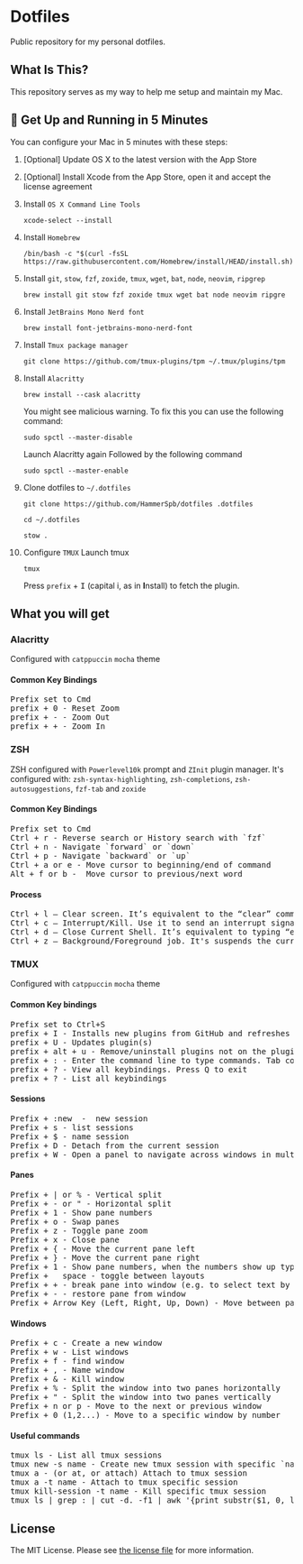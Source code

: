 # Dotfiles

Public repository for my personal dotfiles.

## What Is This?

This repository serves as my way to help me setup and maintain my Mac.

## 🚀 Get Up and Running in 5 Minutes

You can configure your Mac in 5 minutes with these steps:

1. [Optional] Update OS X to the latest version with the App Store

2. [Optional] Install Xcode from the App Store, open it and accept the license agreement

3. Install `OS X Command Line Tools`

   ```
   xcode-select --install
   ```

4. Install `Homebrew`

   ```
   /bin/bash -c "$(curl -fsSL https://raw.githubusercontent.com/Homebrew/install/HEAD/install.sh)"
   ```

5. Install `git`, `stow`, `fzf`, `zoxide`, `tmux`, `wget`, `bat`, `node`, `neovim`, `ripgrep`

   ```
   brew install git stow fzf zoxide tmux wget bat node neovim ripgre
   ```

6. Install `JetBrains Mono Nerd font`

   ```
   brew install font-jetbrains-mono-nerd-font
   ```

7. Install `Tmux package manager`

   ```
   git clone https://github.com/tmux-plugins/tpm ~/.tmux/plugins/tpm
   ```

8. Install `Alacritty`

   ```
   brew install --cask alacritty
   ```

   You might see malicious warning.
   To fix this you can use the following command:

   ```
   sudo spctl --master-disable
   ```

   Launch Alacritty again
   Followed by the following command

   ```
   sudo spctl --master-enable
   ```

9. Clone dotfiles to `~/.dotfiles`

   ```
   git clone https://github.com/HammerSpb/dotfiles .dotfiles
   ```
   ```
   cd ~/.dotfiles
   ```
   ```
   stow .
   ```

10. Configure `TMUX`
    Launch tmux
    ```
    tmux
    ```
    Press `prefix` + <kbd>I</kbd> (capital i, as in **I**nstall) to fetch the plugin.

## What you will get

### Alacritty

Configured with `catppuccin` `mocha` theme

#### Common Key Bindings
<pre>
<kbd>Prefix</kbd> set to <kbd>Cmd</kbd>
<kbd>prefix</kbd> + <kbd>0</kbd> - Reset Zoom
<kbd>prefix</kbd> + <kbd>-</kbd> - Zoom Out
<kbd>prefix</kbd> + <kbd>+</kbd> - Zoom In
</pre>

### ZSH

ZSH configured with `Powerlevel10k` prompt and `ZInit` plugin manager.
It's configured with: `zsh-syntax-highlighting`, `zsh-completions`, `zsh-autosuggestions`, `fzf-tab` and `zoxide`

#### Common Key Bindings
<pre>
<kbd>Prefix</kbd> set to <kbd>Cmd</kbd>
<kbd>Ctrl</kbd> + <kbd>r</kbd> - Reverse search or History search with `fzf`
<kbd>Ctrl</kbd> + <kbd>n</kbd> - Navigate `forward` or `down`
<kbd>Ctrl</kbd> + <kbd>p</kbd> - Navigate `backward` or `up`
<kbd>Ctrl</kbd> + <kbd>a</kbd> or <kbd>e</kbd> - Move cursor to beginning/end of command
<kbd>Alt</kbd> + <kbd>f</kbd> or <kbd>b</kbd> -  Move cursor to previous/next word
</pre>

#### Process
<pre>
<kbd>Ctrl</kbd> + <kbd>l</kbd> — Clear screen. It’s equivalent to the “clear” command.
<kbd>Ctrl</kbd> + <kbd>c</kbd> — Interrupt/Kill. Use it to send an interrupt signal to the currently running command, effectively terminating its execution.
<kbd>Ctrl</kbd> + <kbd>d</kbd> — Close Current Shell. It’s equivalent to typing “exit” or “logout.”
<kbd>Ctrl</kbd> + <kbd>z</kbd> — Background/Foreground job. It's suspends the currently running foreground job and moves it to the background. You can later bring it back to the foreground using the “fg” command.
</pre>

### TMUX

Configured with `catppuccin` `mocha` theme

#### Common Key bindings
<pre>
<kbd>Prefix</kbd> set to <kbd>Ctrl</kbd>+<kbd>S</kbd>
<kbd>prefix</kbd> + <kbd>I</kbd> - Installs new plugins from GitHub and refreshes TMUX environment
<kbd>prefix</kbd> + <kbd>U</kbd> - Updates plugin(s)
<kbd>prefix</kbd> + <kbd>alt</kbd> + <kbd>u</kbd> - Remove/uninstall plugins not on the plugin list
<kbd>prefix</kbd> + <kbd>:</kbd> - Enter the command line to type commands. Tab completion is available
<kbd>prefix</kbd> + <kbd>?</kbd> - View all keybindings. Press Q to exit
<kbd>prefix</kbd> + <kbd>?</kbd> - List all keybindings
</pre>

#### Sessions

<pre>
<kbd>Prefix</kbd> + <kbd>:</kbd><kbd>new</kbd>  -  new session
<kbd>Prefix</kbd> + <kbd>s</kbd> - list sessions
<kbd>Prefix</kbd> + <kbd>$</kbd> - name session
<kbd>Prefix</kbd> + <kbd>D</kbd> - Detach from the current session
<kbd>prefix</kbd> + <kbd>W</kbd> - Open a panel to navigate across windows in multiple sessions.
</pre>

#### Panes

<pre>
<kbd>Prefix</kbd> + <kbd>|</kbd> or <kbd>%</kbd> - Vertical split
<kbd>Prefix</kbd> + <kbd>-</kbd> or <kbd>"</kbd> - Horizontal split
<kbd>Prefix</kbd> + <kbd>1</kbd> - Show pane numbers
<kbd>Prefix</kbd> + <kbd>o</kbd> - Swap panes
<kbd>Prefix</kbd> + <kbd>z</kbd> - Toggle pane zoom
<kbd>Prefix</kbd> + <kbd>x</kbd> - Close pane
<kbd>Prefix</kbd> + <kbd>{</kbd> - Move the current pane left
<kbd>Prefix</kbd> + <kbd>}</kbd> - Move the current pane right
<kbd>Prefix</kbd> + <kbd>1</kbd> - Show pane numbers, when the numbers show up type the key to goto that pane
<kbd>Prefix</kbd> + <kbd> </kbd> space - toggle between layouts
<kbd>Prefix</kbd> + <kbd>+</kbd> - break pane into window (e.g. to select text by mouse to copy)
<kbd>Prefix</kbd> + <kbd>-</kbd> - restore pane from window
<kbd>Prefix</kbd> + <kbd>Arrow Key</kbd> (Left, Right, Up, Down) - Move between panes
</pre>

#### Windows

<pre>
<kbd>Prefix</kbd> + <kbd>c</kbd> - Create a new window
<kbd>Prefix</kbd> + <kbd>w</kbd> - List windows
<kbd>Prefix</kbd> + <kbd>f</kbd> - find window
<kbd>Prefix</kbd> + <kbd>,</kbd> - Name window
<kbd>Prefix</kbd> + <kbd>&</kbd> - Kill window
<kbd>Prefix</kbd> + <kbd>%</kbd> - Split the window into two panes horizontally
<kbd>Prefix</kbd> + <kbd>"</kbd> - Split the window into two panes vertically
<kbd>Prefix</kbd> + <kbd>n</kbd> or <kbd>p</kbd> - Move to the next or previous window
<kbd>Prefix</kbd> + <kbd>0</kbd> (1,2...) - Move to a specific window by number
</pre>

#### Useful commands

<pre>
<kbd>tmux ls</kbd> - List all tmux sessions
<kbd>tmux new -s name</kbd> - Create new tmux session with specific `name`
<kbd>tmux a</kbd> - (or at, or attach) Attach to tmux session
<kbd>tmux a -t name</kbd> - Attach to tmux specific session
<kbd>tmux kill-session -t name</kbd> - Kill specific tmux session
<kbd>tmux ls | grep : | cut -d. -f1 | awk '{print substr($1, 0, length($1)-1)}' | xargs kill</kbd> - Kill all tmux sessions
</pre>


## License

The MIT License. Please see [the license file](license.md) for more information.


